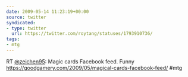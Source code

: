 ```yaml
---
date: 2009-05-14 11:23:19+00:00
source: twitter
syndicated:
- type: twitter
  url: https://twitter.com/roytang/statuses/1793910736/
tags:
- mtg
---
```


RT [@zeichen95](https://twitter.com/zeichen95/): Magic cards Facebook feed. Funny https://goodgamery.com/2009/05/magical-cards-facebook-feed/ #mtg
